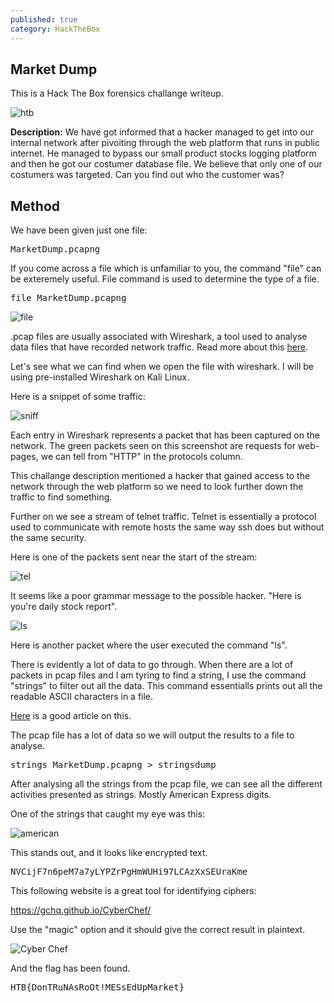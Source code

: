 ```yaml
---
published: true
category: HackTheBox
---
```


## Market Dump

This is a Hack The Box forensics challange writeup.

![htb](https://imgur.com/zjlHjW4.png)

**Description:** We have got informed that a hacker managed to get into our internal network after pivoiting through the web platform that runs in public internet. He managed to bypass our small product stocks logging platform and then he got our costumer database file. We believe that only one of our costumers was targeted. Can you find out who the customer was? 

## Method

We have been given just one file:

<pre>MarketDump.pcapng</pre>

If you come across a file which is unfamiliar to you, the command "file" can be exteremely useful. File command is used to determine the type of a file.

<pre>file MarketDump.pcapng</pre>

![file](https://imgur.com/n1HLeD0.png)

.pcap files are usually associated with Wireshark, a tool used to analyse data files that have recorded network traffic. Read more about this [here](https://www.reviversoft.com/file-extensions/pcap).

Let's see what we can find when we open the file with wireshark. I will be using pre-installed Wireshark  on Kali Linux.

Here is a snippet of some traffic:

![sniff](https://imgur.com/dtmDkYE.png)

Each entry in Wireshark represents a packet that has been captured on the network. The green packets seen on this screenshot are requests for web-pages, we can tell from "HTTP" in the protocols column. 

This challange description mentioned a hacker that gained access to the network through the web platform so we need to look further down the traffic to find something.

Further on we see a stream of telnet traffic. Telnet is essentially a protocol used to communicate with remote hosts the same way ssh does but without the same security. 

Here is one of the packets sent near the start of the stream:

![tel](https://imgur.com/M7vVMjB.png)

It seems like a poor grammar message to the possible hacker. "Here is you're daily stock report". 

![ls](https://imgur.com/j1liUUB.png)

Here is another packet where the user executed the command "ls".

There is evidently a lot of data to go through. When there are a lot of packets in pcap files and I am tyring to find a string, I use the command "strings" to filter out all the data. This command essentialls prints out all the readable ASCII characters in a file. 

[Here](https://www.howtogeek.com/427805/how-to-use-the-strings-command-on-linux/) is a good article on this. 

The pcap file has a lot of data so we will output the results to a file to analyse.

<pre>strings MarketDump.pcapng > stringsdump</pre>

After analysing all the strings from the pcap file, we can see all the different activities presented as  strings. Mostly American Express digits.

One of the strings that caught my eye was this:

![american](https://imgur.com/KHSOoHv.png)

This stands out, and it looks like encrypted text.

<pre>NVCijF7n6peM7a7yLYPZrPgHmWUHi97LCAzXxSEUraKme</pre>

This following website is a great tool for identifying ciphers:

https://gchq.github.io/CyberChef/

Use the "magic" option and it should give the correct result in plaintext.

![Cyber Chef](https://imgur.com/p4RsM4m.png)


And the flag has been found.

<pre>HTB{DonTRuNAsRoOt!MESsEdUpMarket}</pre>

